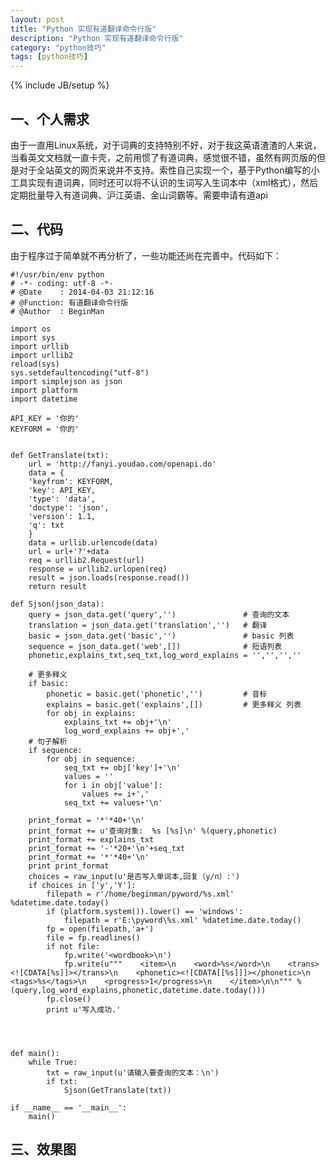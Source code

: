 ```yaml
---
layout: post
title: "Python 实现有道翻译命令行版"
description: "Python 实现有道翻译命令行版"
category: "python技巧"
tags: [python技巧]
---
```

{% include JB/setup %}

<h2>一、个人需求</h2>

<p>由于一直用Linux系统，对于词典的支持特别不好，对于我这英语渣渣的人来说，当看英文文档就一直卡壳，之前用惯了有道词典，感觉很不错，虽然有网页版的但是对于全站英文的网页来说并不支持。索性自己实现一个，基于Python编写的小工具实现有道词典，同时还可以将不认识的生词写入生词本中（xml格式），然后定期批量导入有道词典、沪江英语、金山词霸等。需要申请有道api</p>

<!--more-->

<h2>二、代码</h2>

<p>由于程序过于简单就不再分析了，一些功能还尚在完善中。代码如下：</p>

<pre><code>#!/usr/bin/env python
# -*- coding: utf-8 -*-
# @Date    : 2014-04-03 21:12:16
# @Function: 有道翻译命令行版
# @Author  : BeginMan

import os
import sys
import urllib
import urllib2
reload(sys)
sys.setdefaultencoding("utf-8")
import simplejson as json
import platform
import datetime

API_KEY = '你的'
KEYFORM = '你的'


def GetTranslate(txt):
    url = 'http://fanyi.youdao.com/openapi.do'
    data = {
    'keyfrom': KEYFORM,
    'key': API_KEY,
    'type': 'data',
    'doctype': 'json',
    'version': 1.1,
    'q': txt
    }
    data = urllib.urlencode(data)
    url = url+'?'+data
    req = urllib2.Request(url)
    response = urllib2.urlopen(req)
    result = json.loads(response.read())
    return result

def Sjson(json_data):
    query = json_data.get('query','')               # 查询的文本
    translation = json_data.get('translation','')   # 翻译
    basic = json_data.get('basic','')               # basic 列表
    sequence = json_data.get('web',[])              # 短语列表
    phonetic,explains_txt,seq_txt,log_word_explains = '','','',''

    # 更多释义
    if basic:
        phonetic = basic.get('phonetic','')         # 音标
        explains = basic.get('explains',[])         # 更多释义 列表
        for obj in explains:
            explains_txt += obj+'\n'
            log_word_explains += obj+','    
    # 句子解析
    if sequence:
        for obj in sequence:
            seq_txt += obj['key']+'\n'
            values = ''
            for i in obj['value']:
                values += i+','
            seq_txt += values+'\n'

    print_format = '*'*40+'\n'
    print_format += u'查询对象:  %s [%s]\n' %(query,phonetic)   
    print_format += explains_txt
    print_format += '-'*20+'\n'+seq_txt
    print_format += '*'*40+'\n'
    print print_format
    choices = raw_input(u'是否写入单词本,回复（y/n）:')
    if choices in ['y','Y']:
        filepath = r'/home/beginman/pyword/%s.xml' %datetime.date.today()
        if (platform.system()).lower() == 'windows':
            filepath = r'E:\pyword\%s.xml' %datetime.date.today()
        fp = open(filepath,'a+')
        file = fp.readlines()
        if not file:
            fp.write('&lt;wordbook&gt;\n')
            fp.write(u"""    &lt;item&gt;\n    &lt;word&gt;%s&lt;/word&gt;\n    &lt;trans&gt;&lt;![CDATA[%s]]&gt;&lt;/trans&gt;\n    &lt;phonetic&gt;&lt;![CDATA[[%s]]]&gt;&lt;/phonetic&gt;\n    &lt;tags&gt;%s&lt;/tags&gt;\n    &lt;progress&gt;1&lt;/progress&gt;\n    &lt;/item&gt;\n\n""" %(query,log_word_explains,phonetic,datetime.date.today()))
        fp.close()
        print u'写入成功.'




def main():
    while True:
        txt = raw_input(u'请输入要查询的文本：\n')
        if txt:
            Sjson(GetTranslate(txt))

if __name__ == '__main__':
    main()
</code></pre>

<h2>三、效果图</h2>

<p><img src="http://images.cnblogs.com/cnblogs_com/BeginMan/480086/o_2.0.jpg" alt="" /></p>

<p><img src="http://images.cnblogs.com/cnblogs_com/BeginMan/480086/o_3.0.jpg" alt="" /></p>

<p><img src="http://images.cnblogs.com/cnblogs_com/BeginMan/480086/o_1.0.jpg" alt="" /></p>
